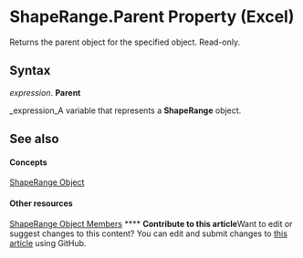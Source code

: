 
# ShapeRange.Parent Property (Excel)

Returns the parent object for the specified object. Read-only.


## Syntax

 _expression_. **Parent**

 _expression_A variable that represents a  **ShapeRange** object.


## See also


#### Concepts


 [ShapeRange Object](e1b8229c-73a0-4a77-5e00-4bcec9032260.md)
#### Other resources


 [ShapeRange Object Members](1d1950c5-32ac-dfc0-8c19-07159a29a2a0.md)
****   **Contribute to this article**Want to edit or suggest changes to this content? You can edit and submit changes to  [this article](https://github.com/jhershey00/VBA_Excel_Test/OpenXMLCon/articles/222f3f1c-2377-c569-f1d0-6e164ef4d19a.md) using GitHub.

